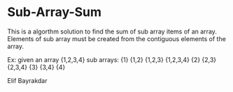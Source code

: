 # Sub-Array-Sum

This is a algorthm solution to find the sum of sub array items of an array. 
Elements of sub array must be created from the contiguous elements of the array.

Ex: given an array {1,2,3,4}
    sub arrays: {1}
                {1,2}
                {1,2,3}
                {1,2,3,4}
                {2}
                {2,3}
                {2,3,4}
                {3}
                {3,4}
                {4}
                
                
Elif Bayrakdar

                
                

